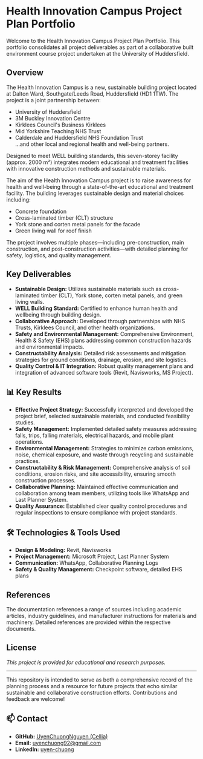 # Health Innovation Campus Project Plan Portfolio

Welcome to the Health Innovation Campus Project Plan Portfolio. This portfolio consolidates all project deliverables as part of a collaborative built environment course project undertaken at the University of Huddersfield.

## Overview

The Health Innovation Campus is a new, sustainable building project located at Dalton Ward, Southgate/Leeds Road, Huddersfield (HD1 1TW). The project is a joint partnership between:
- University of Huddersfield
- 3M Buckley Innovation Centre
- Kirklees Council's Business Kirklees
- Mid Yorkshire Teaching NHS Trust
- Calderdale and Huddersfield NHS Foundation Trust  
…and other local and regional health and well-being partners.

Designed to meet WELL building standards, this seven-storey facility (approx. 2000 m²) integrates modern educational and treatment facilities with innovative construction methods and sustainable materials.

The aim of the Health Innovation Campus project is to raise awareness for health and well-being through a state-of-the-art educational and treatment facility. The building leverages sustainable design and material choices including:
- Concrete foundation
- Cross-laminated timber (CLT) structure
- York stone and corten metal panels for the facade
- Green living wall for roof finish

The project involves multiple phases—including pre-construction, main construction, and post-construction activities—with detailed planning for safety, logistics, and quality management.

## Key Deliverables

- **Sustainable Design:** Utilizes sustainable materials such as cross-laminated timber (CLT), York stone, corten metal panels, and green living walls.
- **WELL Building Standard:** Certified to enhance human health and wellbeing through building design.
- **Collaborative Approach:** Developed through partnerships with NHS Trusts, Kirklees Council, and other health organizations.
- **Safety and Environmental Management:** Comprehensive Environment, Health & Safety (EHS) plans addressing common construction hazards and environmental impacts.
- **Constructability Analysis:** Detailed risk assessments and mitigation strategies for ground conditions, drainage, erosion, and site logistics.
- **Quality Control & IT Integration:** Robust quality management plans and integration of advanced software tools (Revit, Navisworks, MS Project).

## 📊 Key Results

- **Effective Project Strategy:** Successfully interpreted and developed the project brief, selected sustainable materials, and conducted feasibility studies.
- **Safety Management:** Implemented detailed safety measures addressing falls, trips, falling materials, electrical hazards, and mobile plant operations.
- **Environmental Management:** Strategies to minimize carbon emissions, noise, chemical exposure, and waste through recycling and sustainable practices.
- **Constructability & Risk Management:** Comprehensive analysis of soil conditions, erosion risks, and site accessibility, ensuring smooth construction processes.
- **Collaborative Planning:** Maintained effective communication and collaboration among team members, utilizing tools like WhatsApp and Last Planner System.
- **Quality Assurance:** Established clear quality control procedures and regular inspections to ensure compliance with project standards.

## 🛠️ Technologies & Tools Used

- **Design & Modeling:** Revit, Navisworks
- **Project Management:** Microsoft Project, Last Planner System
- **Communication:** WhatsApp, Collaborative Planning Logs
- **Safety & Quality Management:** Checkpoint software, detailed EHS plans

## References

The documentation references a range of sources including academic articles, industry guidelines, and manufacturer instructions for materials and machinery. Detailed references are provided within the respective documents.

## License

_This project is provided for educational and research purposes._

---

This repository is intended to serve as both a comprehensive record of the planning process and a resource for future projects that echo similar sustainable and collaborative construction efforts. Contributions and feedback are welcome!

## 📫 Contact

- **GitHub:** [UyenChuongNguyen (Cellia)](https://github.com/UyenChuongNguyen)
- **Email:** [uyenchuong92@gmail.com](mailto:uyenchuong92@gmail.com)
- **LinkedIn:** [uyen-chuong](https://www.linkedin.com/in/uyen-chuong)
